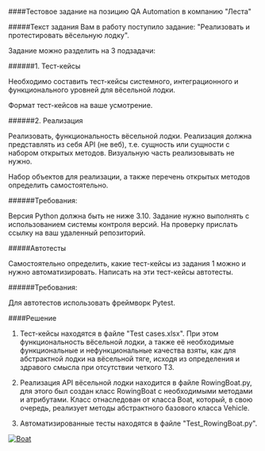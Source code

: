 ####Тестовое задание на позицию QA Automation в компанию "Леста"

#####Текст задания
Вам в работу поступило задание: "Реализовать и протестировать вёсельную лодку".  

Задание можно разделить на 3 подзадачи:

######1. Тест-кейсы

Необходимо составить тест-кейсы системного, интеграционного и функционального уровней для вёсельной лодки.

Формат тест-кейсов на ваше усмотрение.

######2. Реализация

Реализовать, функциональность вёсельной лодки. Реализация должна представлять из себя API (не веб), т.е. сущность или сущности с набором открытых методов. Визуальную часть реализовывать не нужно. 

Набор объектов для реализации, а также перечень открытых методов определить самостоятельно.

######Требования:

Версия Python должна быть не ниже 3.10.
Задание нужно выполнять с использованием системы контроля версий.
На проверку прислать ссылку на ваш удаленный репозиторий.

#####Автотесты

Самостоятельно определить, какие тест-кейсы из задания 1 можно и нужно автоматизировать. Написать на эти тест-кейсы автотесты.

######Требования:

Для автотестов использовать фреймворк Pytest.

####Решение

1. Тест-кейсы находятся в файле "Test cases.xlsx". При этом функциональность вёсельной лодки, а также её необходимые функциональные и нефункциональные качества взяты, как для абстрактной лодки на вёсельной тяге, исходя из определения и здравого смысла при отсутствии четкого ТЗ.

2. Реализация API вёсельной лодки находится в файле RowingBoat.py, для этого был создан класс RowingBoat с необходимыми методами и атрибутами. Класс отнаследован от класса Boat, который, в свою очередь, реализует методы абстрактного базового класса Vehicle.

3. Автоматизированные тесты находятся в файле "Test_RowingBoat.py".

[![Boat](https://static.3d-baza.com/models/386704/7410edf790f249a195cff8ad.jpg "Boat")](http://https://static.3d-baza.com/models/386704/7410edf790f249a195cff8ad.jpg "Boat")


